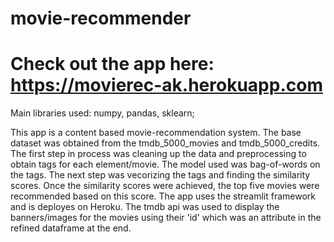 # movie-recommender
# Check out the app here: https://movierec-ak.herokuapp.com

Main libraries used: numpy, pandas, sklearn; 

This app is a content based movie-recommendation system. The base dataset was obtained from the tmdb_5000_movies and tmdb_5000_credits. The first step in process was cleaning up the data and preprocessing to obtain tags for each element/movie.
The model used was bag-of-words on the tags. The next step was vecorizing the tags and finding the similarity scores. Once the similarity scores were achieved, the top five movies were recommended based on this score.
The app uses the streamlit framework and is deployes on Heroku. The tmdb api was used to display the banners/images for the movies using their 'id' which was an attribute in the refined dataframe at the end. 
